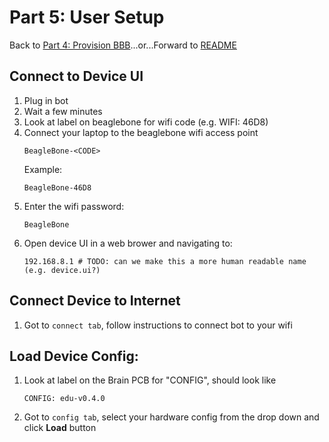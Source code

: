 # Part 5: User Setup

Back to [Part 4: Provision BBB](provision_bbb.md)...or...Forward to [README](../README.md)

## Connect to Device UI
1. Plug in bot
2. Wait a few minutes
3. Look at label on beaglebone for wifi code (e.g. WIFI: 46D8)
4. Connect your laptop to the beaglebone wifi access point
	```
	BeagleBone-<CODE>
	```
	Example:
	```
	BeagleBone-46D8
	```
5. Enter the wifi password:
	```
	BeagleBone
	```
6. Open device UI in a web brower and navigating to:
	```
	192.168.8.1 # TODO: can we make this a more human readable name (e.g. device.ui?)
	```


## Connect Device to Internet
1. Got to `connect tab`, follow instructions to connect bot to your wifi


## Load Device Config:
1. Look at label on the Brain PCB for "CONFIG", should look like
	```
	CONFIG: edu-v0.4.0
	```
2. Got to `config tab`, select your hardware config from the drop down and click **Load** button
